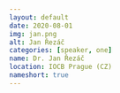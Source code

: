```yaml
---
layout: default
date: 2020-08-01
img: jan.png
alt: Jan Řezáč
categories: [speaker, one]
name: Dr. Jan Řezáč
location: IOCB Prague (CZ)
nameshort: true
---
```

